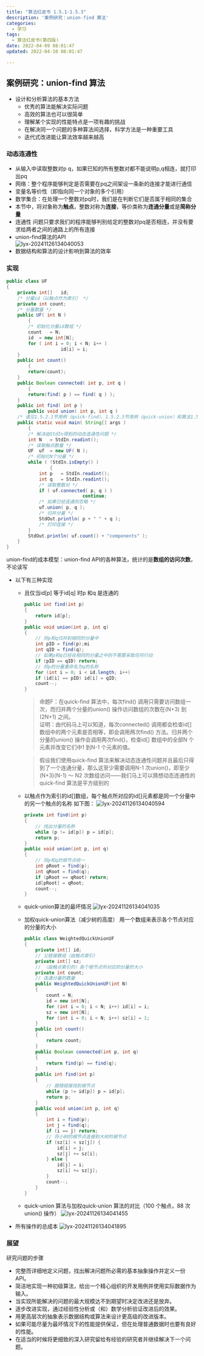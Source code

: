 ```yaml
---
title: "算法红皮书 1.5.1-1.5.3"
description: '案例研究：union-find 算法'
categories:
  - 学习
tags:
  - 算法红皮书(第四版)
date: 2022-04-09 08:01:47 
updated: 2022-04-10 08:01:47 

---
```


## 案例研究：union-find 算法

- 设计和分析算法的基本方法
  - 优秀的算法能解决实际问题
  - 高效的算法也可以很简单
  - 理解某个实现的性能特点是一项有趣的挑战
  - 在解决同一个问题的多种算法间选择，科学方法是一种重要工具
  - 迭代式改进能让算法效率越来越高

### 动态连通性

- 从输入中读取整数对p q，如果已知的所有整数对都不能说明p,q相连，就打印出pq
- 网络：整个程序能够判定是否需要在pq之间架设一条新的连接才能进行通信
- 变量名等价性（即指向同一个对象的多个引用）
- 数学集合：在处理一个整数对pq时，我们是在判断它们是否属于相同的集合
- 本节中，将对象称为**触点**，整数对称为**连接**，等价类称为**连通分量**或是**简称分量**
- 连通性 问题只要求我们的程序能够判别给定的整数对pq是否相连，并没有要求给两者之间的通路上的所有连接
- union-find算法的API  
  ![lyx-20241126134040053](images/mypost/lyx-20241126134040053.png)
- 数据结构和算法的设计影响到算法的效率

### 实现

```java
public class UF
{
	private int[]	id;
	/* 分量id（以触点作为索引） */
	private int	count;
	/* 分量数量 */
	public UF( int N )
		{
		/* 初始化分量id数组 */
		count	= N;
		id	= new int[N];
		for ( int i = 0; i < N; i++ )
					id[i] = i;
	}
	public int count()
		{
		return(count);
	}
	public Boolean connected( int p, int q )
		{
		return(find( p ) == find( q ) );
	}
	public int find( int p )
		public void union( int p, int q )
	/* 请见1.5.2.1节用例（quick-find）、1.5.2.3节用例（quick-union）和算法1.5（加权quick-union） */
	public static void main( String[] args )
		{
		/* 解决由StdIn得到的动态连通性问题 */
		int	N	= StdIn.readint();
		/* 读取触点数量 */
		UF	uf	= new UF( N );
		/* 初始化N个分量 */
		while ( !StdIn.isEmpty() )
				{
			int	p	= StdIn.readint();
			int	q	= StdIn.readint();
			/* 读取整数对 */
			if ( uf.connected( p, q ) )
							continue;
			/* 如果已经连通则忽略 */
			uf.union( p, q );
			/* 归并分量 */
			StdOut.println( p + " " + q );
			/* 打印连接 */
		}
		StdOut.println( uf.count() + "components" );
	}
}
```

union-find的成本模型：union-find API的各种算法，统计的是**数组的访问次数**，不论读写  

- 以下有三种实现

  - 且仅当id[p] 等于id[q] 时p 和q 是连通的

    ```java
    public int find(int p)
    {
    	return id[p];
    }
    public void union(int p, int q)
    {
    	// 将p和q归并到相同的分量中
    	int pID = find(p);mi
    	int qID = find(q);
    	// 如果p和q已经在相同的分量之中则不需要采取任何行动
    	if (pID == qID) return;
    	// 将p的分量重命名为q的名称
    	for (int i = 0; i < id.length; i++)
    	if (id[i] == pID) id[i] = qID;
    	count--;
    }
    ```

    > 命题F：在quick-find 算法中，每次find() 调用只需要访问数组一次，而归并两个分量的union() 操作访问数组的次数在(N+3) 到(2N+1) 之间。  
    > 证明：由代码马上可以知道，每次connected() 调用都会检查id[] 数组中的两个元素是否相等，即会调用两次find() 方法。归并两个分量的union() 操作会调用两次find()，检查id[] 数组中的全部N 个元素并改变它们中1 到N-1 个元素的值。
    
    > 假设我们使用quick-find 算法来解决动态连通性问题并且最后只得到了一个连通分量，那么这至少需要调用N-1 次union()，即至少(N+3)(N-1) ～ N2 次数组访问——我们马上可以猜想动态连通性的quick-find 算法是平方级别的
    
    
    
    
    
  - 以触点作为索引的id[]数组，每个触点所对应的id[]元素都是同一个分量中的另一个触点的名称
    如下图：
    ![lyx-20241126134040594](images/mypost/lyx-20241126134040594.png)
    
    ```java
    private int find(int p)
    {
    	// 找出分量的名称
    	while (p != id[p]) p = id[p];
    	return p;
    }
    public void union(int p, int q)
    {
    	// 将p和q的根节点统一
    	int pRoot = find(p);
    	int qRoot = find(q);
    	if (pRoot == qRoot) return;
    	id[pRoot] = qRoot;
    	count--;
    }
    ```
    
  - quick-union算法的最坏情况
    ![lyx-20241126134041035](images/mypost/lyx-20241126134041035.png)
    
  - 加权quick-union算法（减少树的高度）
    用一个数组来表示各个节点对应的分量的大小
  
    ```java
    public class WeightedQuickUnionUF
    {
    	private int[] id;
    	// 父链接数组（由触点索引）
    	private int[] sz;
    	// （由触点索引的）各个根节点所对应的分量的大小
    	private int count;
    	// 连通分量的数量
    	public WeightedQuickUnionUF(int N)
    	{
    		count = N;
    		id = new int[N];
    		for (int i = 0; i < N; i++) id[i] = i;
    		sz = new int[N];
    		for (int i = 0; i < N; i++) sz[i] = 1;
    	}
    	public int count()
    	{
    		return count;
    	}
    	public Boolean connected(int p, int q)
    	{
    		return find(p) == find(q);
    	}
    	public int find(int p)
    	{
    		// 跟随链接找到根节点
    		while (p != id[p]) p = id[p];
    		return p;
    	}
    	public void union(int p, int q)
    	{
    		int i = find(p);
    		int j = find(q);
    		if (i == j) return;
    		// 将小树的根节点连接到大树的根节点
    		if (sz[i] < sz[j]) {
    			id[i] = j;
    			sz[j] += sz[i];
    		} else {
    			id[j] = i;
    			sz[i] += sz[j];
    		}
    		count--;
    	}
    }
    ```
  
  - quick-union 算法与加权quick-union 算法的对比（100 个触点，88 次union() 操作）
    ![lyx-20241126134041455](images/mypost/lyx-20241126134041455.png)
  
- 所有操作的总成本
  ![lyx-20241126134041895](images/mypost/lyx-20241126134041895.png)

  

### 展望

研究问题的步骤

- 完整而详细地定义问题，找出解决问题所必需的基本抽象操作并定义一份 API。
- 简洁地实现一种初级算法，给出一个精心组织的开发用例并使用实际数据作为输入。
- 当实现所能解决的问题的最大规模达不到期望时决定改进还是放弃。
- 逐步改进实现，通过经验性分析或（和）数学分析验证改进后的效果。
- 用更高层次的抽象表示数据结构或算法来设计更高级的改进版本。
- 如果可能尽量为最坏情况下的性能提供保证，但在处理普通数据时也要有良好的性能。
- 在适当的时候将更细致的深入研究留给有经验的研究者并继续解决下一个问题。
